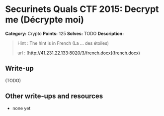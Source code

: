 # Securinets Quals CTF 2015: Decrypt me (Décrypte moi)

**Category:** Crypto
**Points:** 125
**Solves:** TODO
**Description:** 

> Hint : The hint is in French (La ... des étoiles) 
>
> url : [http://41.231.22.133:8020/3/french.docx](french.docx)

## Write-up

(TODO)

## Other write-ups and resources

* none yet
